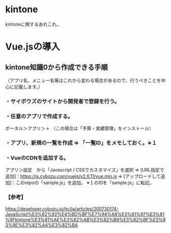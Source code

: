 # kintone
kintoneに関するあれこれ。

# Vue.jsの導入
## kintone知識0から作成できる手順
（アプリ名、メニュー名等はこれから変わる場合があるので、行うべきことを中心に記載します。）

### ・サイボウズのサイトから開発者で登録を行う。

### ・任意のアプリで作成する。
ポータル＞アプリ＞＋
（この場合は「予算・実績管理」をインストール）

### ・アプリ、新規の一覧を作成 ⇒ 「一覧ID」をメモしておく。※１

### ・VueのCDNを追加する。
アプリ＞設定　から「Javascript / CSSでカスタマイズ」を選択
 ⇒ [URL指定で追加]：https://js.cybozu.com/vuejs/v2.6.11/vue.min.js
 ⇒ [アップロードして追加]：このrepoの「sample.js」を追加。
 ※１のIDを「sample.js」に転記。

### 【参考】
https://developer.cybozu.io/hc/ja/articles/200730174-JavaScript%E3%82%92%E4%BD%BF%E7%94%A8%E3%81%97%E3%81%9Fkintone%E3%81%AE%E3%82%AB%E3%82%B9%E3%82%BF%E3%83%9E%E3%82%A4%E3%82%BA
